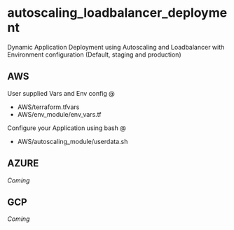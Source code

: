 # autoscaling_loadbalancer_deployment
Dynamic Application Deployment using Autoscaling and Loadbalancer with Environment configuration (Default, staging and production)

## AWS
User supplied Vars and Env config @
- AWS/terraform.tfvars
- AWS/env_module/env_vars.tf

Configure your Application using bash @
- AWS/autoscaling_module/userdata.sh

## AZURE
*Coming*

## GCP
*Coming*
